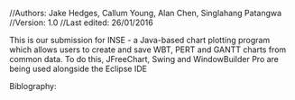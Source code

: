 //Authors: Jake Hedges, Callum Young, Alan Chen, Singlahang Patangwa
//Version: 1.0
//Last edited: 26/01/2016

This is our submission for INSE - a Java-based chart plotting program which
allows users to create and save WBT, PERT and GANTT charts from common data.
To do this, JFreeChart, Swing and WindowBuilder Pro are being used alongside the
Eclipse IDE


Biblography: 
